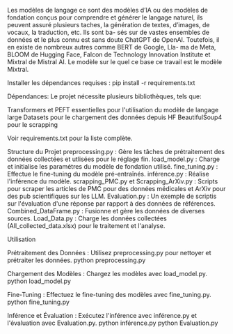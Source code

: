 Les modèles de langage ce sont des modèles d’IA ou des modèles de fondation
conçus pour comprendre et générer le langage naturel, ils peuvent assuré plusieurs
taches, la génération de textes, d’images, de vocaux, la traduction, etc. Ils sont ba-
sés sur de vastes ensembles de données et le plus connu est sans doute ChatGPT de
OpenAI. Toutefois, il en existe de nombreux autres comme BERT de Google, Lla-
ma de Meta, BLOOM de Hugging Face, Falcon de Technology Innovation Institute
et Mixtral de Mistral AI. Le modèle sur le quel ce base ce travail est le modèle Mixtral. 

Installer les dépendances requises :
pip install -r requirements.txt

Dépendances:
Le projet nécessite plusieurs bibliothèques, tels que: 

Transformers et PEFT essentielles pour l'utilisation du modèle de langage large
Datasets pour le chargement des données depuis HF
BeautifulSoup4 pour le scrapping

Voir requirements.txt pour la liste complète.

Structure du Projet
preprocessing.py : Gère les tâches de prétraitement des données collectées et utlisées pour le réglage fin.
load_model.py : Charge et initialise les paramétres du modèle de fondation utilisé.
fine_tuning.py : Effectue le fine-tuning du modèle pré-entraînés.
inférence.py : Réalise l'inférence du modèle.
scrapping_PMC.py et Scrapping_ArXiv.py : Scripts pour scraper les articles de PMC pour des données médicales et ArXiv pour des pub scientifiques sur les LLM.
Evaluation.py : Un exemple de scriptis sur l'évaluation d'une réponse par rapport à des données de références.
Combined_DataFrame.py : Fusionne et gère les données de diverses sources.
Load_Data.py : Charge les données collectées (All_collected_data.xlsx) pour le traitement et l'analyse.

Utilisation

Prétraitement des Données :
Utilisez preprocessing.py pour nettoyer et prétraiter les données.
python preprocessing.py

Chargement des Modèles :
Chargez les modèles avec load_model.py.
python load_model.py

Fine-Tuning :
Effectuez le fine-tuning des modèles avec fine_tuning.py.
python fine_tuning.py

Inférence et Évaluation :
Exécutez l'inférence avec inférence.py et l'évaluation avec Evaluation.py.
python inférence.py
python Evaluation.py
